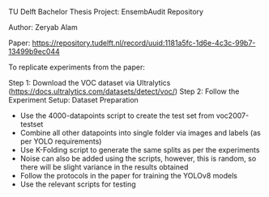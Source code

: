 TU Delft Bachelor Thesis Project: EnsembAudit Repository

Author: Zeryab Alam

Paper: https://repository.tudelft.nl/record/uuid:1181a5fc-1d6e-4c3c-99b7-13499b9ec044

To replicate experiments from the paper:

Step 1: Download the VOC dataset via Ultralytics (https://docs.ultralytics.com/datasets/detect/voc/)
Step 2: Follow the Experiment Setup: Dataset Preparation
  - Use the 4000-datapoints script to create the test set from voc2007-testset
  - Combine all other datapoints into single folder via images and labels (as per YOLO requirements)
  - Use K-Folding script to generate the same splits as per the experiments
  - Noise can also be added using the scripts, however, this is random, so there will be slight variance in the results obtained
  - Follow the protocols in the paper for training the YOLOv8 models
  - Use the relevant scripts for testing
